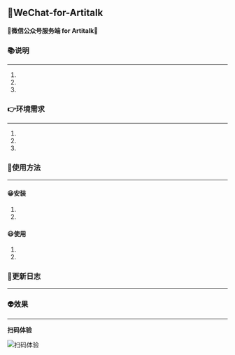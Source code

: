 ## 🤔WeChat-for-Artitalk

**🤖微信公众号服务端 for Artitalk**🤖

### 📚说明

------

1. 
2.  
3. 

### 👉环境需求

------

1. 
2.  
3. 

### 👾使用方法

------

#### 😀安装

1. 
2.  

#### 😃使用

1. 
2.  

### 👻更新日志

------







### 👽效果

------

**扫码体验**

![扫码体验](https://cdn.jsdelivr.net/gh/orzchen/Blog/images/20200726215129.jpg)



